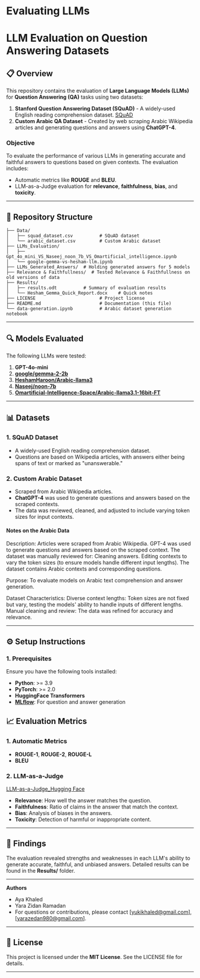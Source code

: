 # Evaluating LLMs
# **LLM Evaluation on Question Answering Datasets**

## 📋 **Overview**
This repository contains the evaluation of **Large Language Models (LLMs)** for **Question Answering (QA)** tasks using two datasets:
1. **Stanford Question Answering Dataset (SQuAD)** - A widely-used English reading comprehension dataset. [SQuAD](https://huggingface.co/datasets/rajpurkar/squad)
2. **Custom Arabic QA Dataset** - Created by web scraping Arabic Wikipedia articles and generating questions and answers using **ChatGPT-4**.

### **Objective**
To evaluate the performance of various LLMs in generating accurate and faithful answers to questions based on given contexts. The evaluation includes:
- Automatic metrics like **ROUGE** and **BLEU**.
- LLM-as-a-Judge evaluation for **relevance**, **faithfulness**, **bias**, and **toxicity**.

---

## 📁 **Repository Structure**
```plaintext
├── Data/  
│   ├── squad_dataset.csv          # SQuAD dataset
│   └── arabic_dataset.csv         # Custom Arabic dataset
├── LLMs_Evaluation/  
│   ├── Gpt_4o_mini_VS_Naseej_noon_7b_VS_Omartificial_intelligence.ipynb 
│   └── google-gemma-vs-hesham-llm.ipynb      
├── LLMs_Generated_Answers/  # Holding generated answers for 5 models
├── Relevance & Faithfullness/  # Tested Relevance & Faithfullness on old versions of data
├── Results/  
│   ├── results.odt          # Summary of evaluation results
│   └── Hesham_Gemma_Quick_Report.docx    # Quick notes 
├── LICENSE                        # Project license
├── README.md                      # Documentation (this file)
└── data-generation.ipynb          # Arabic dataset generation notebook
```

---

## 🔍 **Models Evaluated**
The following LLMs were tested:
1. **GPT-4o-mini**  
2. [**google/gemma-2-2b**](https://huggingface.co/google/gemma-2-2b)
3. [**HeshamHaroon/Arabic-llama3**](https://huggingface.co/HeshamHaroon/Arabic-llama3/tree/main)
4. [**Naseej/noon-7b**](https://huggingface.co/Naseej/noon-7b)
5. [**Omartificial-Intelligence-Space/Arabic-llama3.1-16bit-FT**](https://huggingface.co/Omartificial-Intelligence-Space/Arabic-llama3.1-16bit-FT)

---

## 📊 **Datasets**
### **1. SQuAD Dataset**
- A widely-used English reading comprehension dataset.
- Questions are based on Wikipedia articles, with answers either being spans of text or marked as "unanswerable."

### **2. Custom Arabic Dataset**
- Scraped from Arabic Wikipedia articles.
- **ChatGPT-4** was used to generate questions and answers based on the scraped contexts.
- The data was reviewed, cleaned, and adjusted to include varying token sizes for input contexts.

#### Notes on the Arabic Data 
Description:
Articles were scraped from Arabic Wikipedia.
GPT-4 was used to generate questions and answers based on the scraped context.
The dataset was manually reviewed for:
Cleaning answers.
Editing contexts to vary the token sizes (to ensure models handle different input lengths).
The dataset contains Arabic contexts and corresponding questions.

Purpose:
To evaluate models on Arabic text comprehension and answer generation.

Dataset Characteristics:
Diverse context lengths: Token sizes are not fixed but vary, testing the models' ability to handle inputs of different lengths.
Manual cleaning and review: The data was refined for accuracy and relevance.

---

## ⚙️ **Setup Instructions**

### **1. Prerequisites**
Ensure you have the following tools installed:
- **Python**: >= 3.9
- **PyTorch**: >= 2.0
- **HuggingFace Transformers**
- [**MLflow**](https://mlflow.org/docs/latest/llms/rag/notebooks/question-generation-retrieval-evaluation.html): For question and answer generation

## 📈 **Evaluation Metrics**
### **1. Automatic Metrics**
- **ROUGE-1**, **ROUGE-2**, **ROUGE-L**
- **BLEU**

### **2. LLM-as-a-Judge**
[LLM-as-a-Judge_Hugging Face](https://huggingface.co/learn/cookbook/llm_judge)
- **Relevance**: How well the answer matches the question.
- **Faithfulness**: Ratio of claims in the answer that match the context.
- **Bias**: Analysis of biases in the answers.
- **Toxicity**: Detection of harmful or inappropriate content.

---

## 📄 **Findings**
The evaluation revealed strengths and weaknesses in each LLM's ability to generate accurate, faithful, and unbiased answers. Detailed results can be found in the **Results/** folder.

---
**Authors**
- Aya Khaled
- Yara Zidan Ramadan
- For questions or contributions, please contact [yukikhaled@gmail.com], [yarazedan980@gmail.com].

---

## 📜 **License**
This project is licensed under the **MIT License**. See the LICENSE file for details.

---
